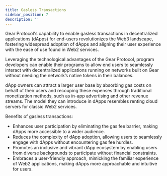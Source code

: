 ```yaml
---
title: Gasless Transactions
sidebar_position: 7
description: ''
---
```


Gear Protocol's capability to enable gasless transactions in decentralized applications (dApps) for end-users revolutionizes the Web3 landscape, fostering widespread adoption of dApps and aligning their user experience with the ease of use found in Web2 services.

Leveraging the technological advantages of the Gear Protocol, program developers can enable their programs to allow end users to seamlessly interact with decentralized applications running on networks built on Gear without needing the network’s native tokens in their balances.

dApp owners can attract a larger user base by absorbing gas costs on behalf of their users and recouping these expenses through traditional monetization methods, such as in-app advertising and other revenue streams. The model they can introduce in dApps resembles renting cloud servers for classic Web2 services.

Benefits of gasless transactions:
- Enhances user participation by eliminating the gas fee barrier, making dApps more accessible to a wider audience.
- Reduces the complexity of dApp adoption, allowing users to seamlessly engage with dApps without encountering gas fee hurdles.
- Promotes an inclusive and vibrant dApp ecosystem by enabling users from diverse backgrounds to participate without financial constraints.
- Embraces a user-friendly approach, mimicking the familiar experience of Web2 applications, making dApps more approachable and intuitive for users.
